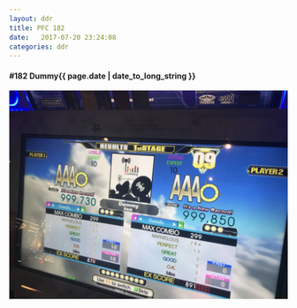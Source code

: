 ```yaml
---
layout: ddr
title: PFC 182
date:   2017-07-20 23:24:08
categories: ddr
---
```


#### **#182** Dummy<span class="pull-right">{{ page.date | date_to_long_string }}</span>
![](/images/pfc/182_Dummy.jpg)
